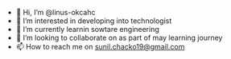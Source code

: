 - 👋 Hi, I’m @linus-okcahc
- 👀 I’m interested in developing into technologist
- 🌱 I’m currently learnin sowtare engineering
- 💞️ I’m looking to collaborate on as part of may learning journey
- 📫 How to reach me on sunil.chacko19@gmail.com

<!---
linus-okcahc/linus-okcahc is a ✨ special ✨ repository because its `README.md` (this file) appears on your GitHub profile.
You can click the Preview link to take a look at your changes.
--->
